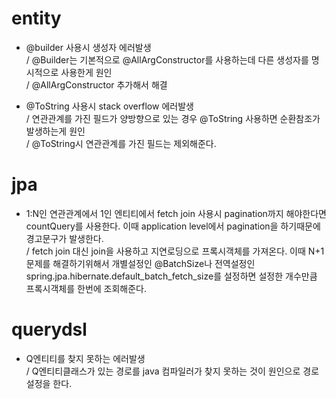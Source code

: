# entity
* @builder 사용시 생성자 에러발생</br>
/ @Builder는 기본적으로 @AllArgConstructor를 사용하는데 다른 생성자를 명시적으로 사용한게 원인</br>
/ @AllArgConstructor 추가해서 해결

* @ToString 사용시 stack overflow 에러발생</br>
/ 연관관계를 가진 필드가 양방향으로 있는 경우 @ToString 사용하면 순환참조가 발생하는게 원인</br>
/ @ToString시 연관관계를 가진 필드는 제외해준다.

# jpa
* 1:N인 연관관계에서 1인 엔티티에서 fetch join 사용시 pagination까지 해야한다면 
countQuery를 사용한다. 이때 application level에서 pagination을 하기때문에 
경고문구가 발생한다.</br>
/ fetch join 대신 join을 사용하고 지연로딩으로 프록시객체를
가져온다. 이때 N+1문제를 해결하기위해서 개별설정인 @BatchSize나 전역설정인 
spring.jpa.hibernate.default_batch_fetch_size를 설정하면 설정한 개수만큼
프록시객체를 한번에 조회해준다.

# querydsl
* Q엔티티를 찾지 못하는 에러발생</br>
/ Q엔티티클래스가 있는 경로를 java 컴파일러가 찾지 못하는 것이 원인으로 경로설정을 한다. 
